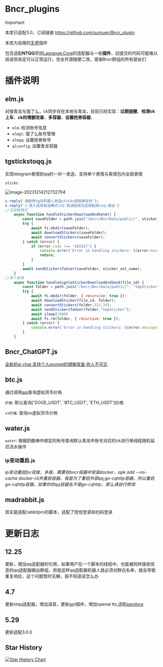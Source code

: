 # Bncr_plugins

> [!IMPORTANT]
>
> 本库已适配3.0，订阅链接 https://github.com/sumuen/Bncr_plugin

本库为自用的[无界](https://github.com/Anmours/Bncr)插件

包含适配**NTQQ**项目[Lagrange.Core](https://github.com/LagrangeDev/Lagrange.Core)的适配器与一些**插件**，旧提交的代码可能难以阅读但肯定可以正常运行，完全开源随便二改，感谢Bncr群组的所有朋友们

# 插件说明

## elm.js

对接青龙与饿了么，ck同步存在本地与青龙，目前已经实现：**过期提醒**、**检测ck上车**、**ck的增删改查**、**多容器**、**设置抢券容器**、

- `elm`: 检测账号信息
- `elmgl`: 饿了么账号管理
- `elmqq`: 设置抢券账号
- `qlconfig`: 设置青龙容器

## tgstickstoqq.js

实现telegram表情到qq的一对一发送，支持单个表情与表情包内全部表情

```
sticks
```

![image-20231214212732704](http://easyimage.muzi.studio/i/2023/12/14/z6krlb-0.png)

```js
s.reply('请使用tg对机器人发送sticks获取绑定码');
s.reply('1:进入连续发送模式\n2:发送贴纸包全部贴纸\nq:退出')
//全部表情包
    async function handleStickerDownloadAndSend() {
        const saveFolder = path.join("/bncr/BncrData/public/", sticker_set_name);
        try {
            await fs.mkdir(saveFolder);
            await downloadStickers(saveFolder);
            await convertStickers(saveFolder);
        } catch (error) {
            if (error.code !== 'EEXIST') {
                console.error(`Error in handling stickers: ${error.message}`);
                return;
            }
        }
        await sendStickersToUser(saveFolder, sticker_set_name);
    }
//单个表情
    async function handleSignleStickerDownloadAndSend(file_id) {
        const folder = path.join("/bncr/BncrData/public/", "tmpSticker");
        try {
            await fs.mkdir(folder, { recursive: true });
            await downloadSticker(file_id, folder);
            await convertStickers(folder,512,24);
            await sendStickersToUser(folder,"tmpSticker");
            await sleep(1000)
            await fs.rm(folder, { recursive: true });
        } catch (error) {
            console.error(`Error in handling stickers: ${error.message}`);
        }
    }
```

## Bncr_ChatGPT.js

[全新的ai chat,支持个人prompt的增删改查,他人不可见](https://github.com/sumuen/Bncr_plugin/commit/7accd8a5faa443eea21fd6e85cc8924d55b72fb2)

## btc.js

通过调用[api](https://api.gateio.ws/api/v4/spot/tickers)查询虚拟货币价格

`价格`: 默认查询['DOGE_USDT', 'BTC_USDT', 'ETH_USDT']价格

`xx价格`: 查询xx虚拟货币价格

## water.js

`water`: 根据奶酪棒中绑定的账号查询默认青龙中账号对应的ck进行单线程随机延迟浇水操作

### ip变动重启.js

*ip变动重启for双拨，多拨，需要在bncr容器中安装docker，apk add --no-cache docker-cli并重启容器，我是为了重启外部qq,go-cqhttp容器，所以重启go-cqhttp容器，如果你的qq容器名不是go-cqhttp，那么请自行修改*

## madrabbit.js

其实是适配rabbitpro的脚本，适配了短信登录和扫码登录







# 更新日志

## 12.25 

更新，增加qq适配器的引用，如果用户在一个脚本的线程中，也能被同样接收信息的qq适配器踢出群组，但是这样qq适配器机器人就必须对群白名单，就会导致重复响应，这个问题暂时无解，我不知道该怎么办

## 4.7

更新ntqq适配器，增加语音，更新gpt插件，增加openai tts,适配[pandora](https://linux.do/t/topic/49556/219)

## 5.29

更新适配3.0.0

## Star History

[![Star History Chart](https://api.star-history.com/svg?repos=sumuen/Bncr_plugin&type=Date)](https://star-history.com/#sumuen/Bncr_plugin&Date)